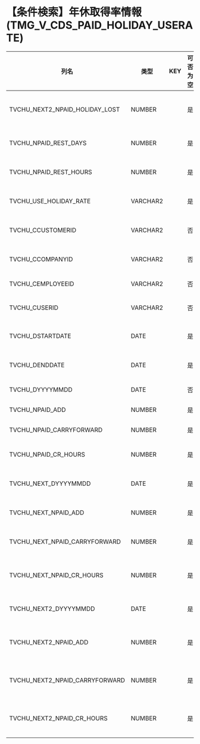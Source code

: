 # 【条件検索】年休取得率情報(TMG_V_CDS_PAID_HOLIDAY_USERATE)
| 列名   | 类型   | KEY  | 可否为空 | 注释   |
| ---- | ---- | ---- | ---- | ---- |
|TVCHU_NEXT2_NPAID_HOLIDAY_LOST|NUMBER||是|次々回損失日数|
|TVCHU_NPAID_REST_DAYS|NUMBER||是|現在の残日数|
|TVCHU_NPAID_REST_HOURS|NUMBER||是|現在の残時間|
|TVCHU_USE_HOLIDAY_RATE|VARCHAR2||是|年休取得率|
|TVCHU_CCUSTOMERID|VARCHAR2||否|顧客コード|
|TVCHU_CCOMPANYID|VARCHAR2||否|法人コード|
|TVCHU_CEMPLOYEEID|VARCHAR2||否|社員番号|
|TVCHU_CUSERID|VARCHAR2||否|ユーザーID|
|TVCHU_DSTARTDATE|DATE||是|データ開始日|
|TVCHU_DENDDATE|DATE||是|データ終了日|
|TVCHU_DYYYYMMDD|DATE||否|付与日|
|TVCHU_NPAID_ADD|NUMBER||是|付与日数|
|TVCHU_NPAID_CARRYFORWARD|NUMBER||是|繰越日数|
|TVCHU_NPAID_CR_HOURS|NUMBER||是|繰越時間数|
|TVCHU_NEXT_DYYYYMMDD|DATE||是|次回付与日|
|TVCHU_NEXT_NPAID_ADD|NUMBER||是|次回付与日数|
|TVCHU_NEXT_NPAID_CARRYFORWARD|NUMBER||是|次回繰越日数|
|TVCHU_NEXT_NPAID_CR_HOURS|NUMBER||是|次回繰越時間数|
|TVCHU_NEXT2_DYYYYMMDD|DATE||是|次々回付与日|
|TVCHU_NEXT2_NPAID_ADD|NUMBER||是|次々回付与日数|
|TVCHU_NEXT2_NPAID_CARRYFORWARD|NUMBER||是|次々回繰越日数|
|TVCHU_NEXT2_NPAID_CR_HOURS|NUMBER||是|次々回繰越時間数|
